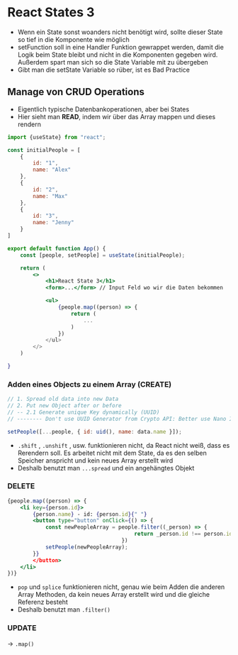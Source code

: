 # React States 3

- Wenn ein State sonst woanders nicht benötigt wird, sollte dieser State so tief in die Komponente wie möglich
- setFunction soll in eine Handler Funktion gewrappet werden, damit die Logik beim State bleibt und nicht in die Komponenten gegeben wird. Außerdem spart man sich so die State Variable mit zu übergeben
- Gibt man die setState Variable so rüber, ist es Bad Practice

## Manage von CRUD Operations

- Eigentlich typische Datenbankoperationen, aber bei States
- Hier sieht man **READ**, indem wir über das Array mappen und dieses rendern

```jsx
import {useState} from "react";

const initialPeople = [
	{
		id: "1",
		name: "Alex"
	},
	{
		id: "2",
		name: "Max"
	},
	{
		id: "3",
		name: "Jenny"
	}
]

export default function App() {
	const [people, setPeople] = useState(initialPeople);

	return (
		<>
			<h1>React State 3</h1>
			<form>...</form> // Input Feld wo wir die Daten bekommen

			<ul>
				{people.map((person) => {
					return (
						...
					)
				})
			</ul>
		</>
	)

}
```

### Adden eines Objects zu einem Array (CREATE)

```jsx
// 1. Spread old data into new Data
// 2. Put new Object after or before
// -- 2.1 Generate unique Key dynamically (UUID)
// -------- Don't use UUID Generator from Crypto API: Better use Nano ID

setPeople([...people, { id: uid(), name: data.name }]);
```

- `.shift` , `.unshift` , usw. funktionieren nicht, da React nicht weiß, dass es Rerendern soll. Es arbeitet nicht mit dem State, da es den selben Speicher anspricht und kein neues Array erstellt wird
- Deshalb benutzt man `...spread` und ein angehängtes Objekt

### DELETE

```jsx
{people.map((person) => {
	<li key={person.id}>
		{person.name} - id: {person.id}{" "}
		<button type="button" onClick={() => {
			const newPeopleArray = people.filter((_person) => {
										return _person.id !== person.id;
									})
			setPeople(newPeopleArray);
		}}
		</button>
	</li>
})}
```

- `pop` und `splice` funktionieren nicht, genau wie beim Adden die anderen Array Methoden, da kein neues Array erstellt wird und die gleiche Referenz besteht
- Deshalb benutzt man `.filter()`

### UPDATE

-> `.map()`
